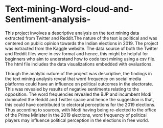 # Text-mining-Word-cloud-and-Sentiment-analysis-
This project involves a descriptive analysis on the text mining data extracted from Twitter and Reddit.The nature of the text is political and was centered on public opinion towards the Indian elections in 2019.
The project was extracted from the Kaggle website. 
The data source of both the Twitter and Reddit files were in csv format and hence, this might be helpful for beginners who aim to understand how to code text mining using a csv file. The html file includes the data visualizations embedded with evaluations. 

Though the analytic nature of the project was descriptive, the findings in the text mining analysis reveal that word frequency on social media platforms could have an influence on political outcomes in the electorate. This was revealed by results of negative sentiments relating to the opposition. The word frequencies revealed the BJP and incumbent Modi dominated the Reddit and Twitter space and hence the suggestion is that, this could have contributed to electoral perceptions for the 2019 elections. Thus according to sources, with Modi having being re-elected to the office of the Prime Minister in the 2019 elections, word frequency of political players may influence political perception in the elections in free world.
